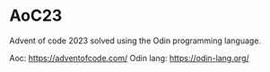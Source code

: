 # AoC23
Advent of code 2023 solved using the Odin programming language.

Aoc: https://adventofcode.com/
Odin lang: https://odin-lang.org/
